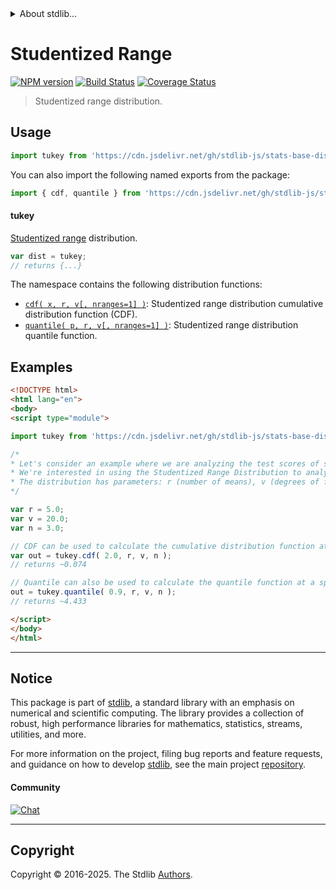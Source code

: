 <!--

@license Apache-2.0

Copyright (c) 2022 The Stdlib Authors.

Licensed under the Apache License, Version 2.0 (the "License");
you may not use this file except in compliance with the License.
You may obtain a copy of the License at

   http://www.apache.org/licenses/LICENSE-2.0

Unless required by applicable law or agreed to in writing, software
distributed under the License is distributed on an "AS IS" BASIS,
WITHOUT WARRANTIES OR CONDITIONS OF ANY KIND, either express or implied.
See the License for the specific language governing permissions and
limitations under the License.

-->


<details>
  <summary>
    About stdlib...
  </summary>
  <p>We believe in a future in which the web is a preferred environment for numerical computation. To help realize this future, we've built stdlib. stdlib is a standard library, with an emphasis on numerical and scientific computation, written in JavaScript (and C) for execution in browsers and in Node.js.</p>
  <p>The library is fully decomposable, being architected in such a way that you can swap out and mix and match APIs and functionality to cater to your exact preferences and use cases.</p>
  <p>When you use stdlib, you can be absolutely certain that you are using the most thorough, rigorous, well-written, studied, documented, tested, measured, and high-quality code out there.</p>
  <p>To join us in bringing numerical computing to the web, get started by checking us out on <a href="https://github.com/stdlib-js/stdlib">GitHub</a>, and please consider <a href="https://opencollective.com/stdlib">financially supporting stdlib</a>. We greatly appreciate your continued support!</p>
</details>

# Studentized Range

[![NPM version][npm-image]][npm-url] [![Build Status][test-image]][test-url] [![Coverage Status][coverage-image]][coverage-url] <!-- [![dependencies][dependencies-image]][dependencies-url] -->

> Studentized range distribution.



<section class="usage">

## Usage

```javascript
import tukey from 'https://cdn.jsdelivr.net/gh/stdlib-js/stats-base-dists-studentized-range@esm/index.mjs';
```

You can also import the following named exports from the package:

```javascript
import { cdf, quantile } from 'https://cdn.jsdelivr.net/gh/stdlib-js/stats-base-dists-studentized-range@esm/index.mjs';
```

#### tukey

[Studentized range][studentized-range] distribution.

```javascript
var dist = tukey;
// returns {...}
```

The namespace contains the following distribution functions:

<!-- <toc pattern="*+(cdf|pdf|mgf|quantile)*"> -->

<div class="namespace-toc">

-   <span class="signature">[`cdf( x, r, v[, nranges=1] )`][@stdlib/stats/base/dists/studentized-range/cdf]</span><span class="delimiter">: </span><span class="description">Studentized range distribution cumulative distribution function (CDF).</span>
-   <span class="signature">[`quantile( p, r, v[, nranges=1] )`][@stdlib/stats/base/dists/studentized-range/quantile]</span><span class="delimiter">: </span><span class="description">Studentized range distribution quantile function.</span>

</div>

<!-- </toc> -->

</section>

<!-- /.usage -->

<section class="examples">

## Examples

<!-- TODO: better examples -->

<!-- eslint no-undef: "error" -->

```html
<!DOCTYPE html>
<html lang="en">
<body>
<script type="module">

import tukey from 'https://cdn.jsdelivr.net/gh/stdlib-js/stats-base-dists-studentized-range@esm/index.mjs';

/*
* Let's consider an example where we are analyzing the test scores of students in a class.
* We're interested in using the Studentized Range Distribution to analyze the range of scores.
* The distribution has parameters: r (number of means), v (degrees of freedom), and n (number of ranges).
*/

var r = 5.0;
var v = 20.0;
var n = 3.0;

// CDF can be used to calculate the cumulative distribution function at a specific value:
var out = tukey.cdf( 2.0, r, v, n );
// returns ~0.074

// Quantile can also be used to calculate the quantile function at a specific probability:
out = tukey.quantile( 0.9, r, v, n );
// returns ~4.433

</script>
</body>
</html>
```

</section>

<!-- /.examples -->

<!-- Section for related `stdlib` packages. Do not manually edit this section, as it is automatically populated. -->

<section class="related">

</section>

<!-- /.related -->

<!-- Section for all links. Make sure to keep an empty line after the `section` element and another before the `/section` close. -->


<section class="main-repo" >

* * *

## Notice

This package is part of [stdlib][stdlib], a standard library with an emphasis on numerical and scientific computing. The library provides a collection of robust, high performance libraries for mathematics, statistics, streams, utilities, and more.

For more information on the project, filing bug reports and feature requests, and guidance on how to develop [stdlib][stdlib], see the main project [repository][stdlib].

#### Community

[![Chat][chat-image]][chat-url]

---

## Copyright

Copyright &copy; 2016-2025. The Stdlib [Authors][stdlib-authors].

</section>

<!-- /.stdlib -->

<!-- Section for all links. Make sure to keep an empty line after the `section` element and another before the `/section` close. -->

<section class="links">

[npm-image]: http://img.shields.io/npm/v/@stdlib/stats-base-dists-studentized-range.svg
[npm-url]: https://npmjs.org/package/@stdlib/stats-base-dists-studentized-range

[test-image]: https://github.com/stdlib-js/stats-base-dists-studentized-range/actions/workflows/test.yml/badge.svg?branch=main
[test-url]: https://github.com/stdlib-js/stats-base-dists-studentized-range/actions/workflows/test.yml?query=branch:main

[coverage-image]: https://img.shields.io/codecov/c/github/stdlib-js/stats-base-dists-studentized-range/main.svg
[coverage-url]: https://codecov.io/github/stdlib-js/stats-base-dists-studentized-range?branch=main

<!--

[dependencies-image]: https://img.shields.io/david/stdlib-js/stats-base-dists-studentized-range.svg
[dependencies-url]: https://david-dm.org/stdlib-js/stats-base-dists-studentized-range/main

-->

[chat-image]: https://img.shields.io/gitter/room/stdlib-js/stdlib.svg
[chat-url]: https://app.gitter.im/#/room/#stdlib-js_stdlib:gitter.im

[stdlib]: https://github.com/stdlib-js/stdlib

[stdlib-authors]: https://github.com/stdlib-js/stdlib/graphs/contributors

[umd]: https://github.com/umdjs/umd
[es-module]: https://developer.mozilla.org/en-US/docs/Web/JavaScript/Guide/Modules

[deno-url]: https://github.com/stdlib-js/stats-base-dists-studentized-range/tree/deno
[deno-readme]: https://github.com/stdlib-js/stats-base-dists-studentized-range/blob/deno/README.md
[umd-url]: https://github.com/stdlib-js/stats-base-dists-studentized-range/tree/umd
[umd-readme]: https://github.com/stdlib-js/stats-base-dists-studentized-range/blob/umd/README.md
[esm-url]: https://github.com/stdlib-js/stats-base-dists-studentized-range/tree/esm
[esm-readme]: https://github.com/stdlib-js/stats-base-dists-studentized-range/blob/esm/README.md
[branches-url]: https://github.com/stdlib-js/stats-base-dists-studentized-range/blob/main/branches.md

[studentized-range]: https://en.wikipedia.org/wiki/Studentized_range_distribution

<!-- <toc-links> -->

[@stdlib/stats/base/dists/studentized-range/cdf]: https://github.com/stdlib-js/stats-base-dists-studentized-range-cdf/tree/esm

[@stdlib/stats/base/dists/studentized-range/quantile]: https://github.com/stdlib-js/stats-base-dists-studentized-range-quantile/tree/esm

<!-- </toc-links> -->

</section>

<!-- /.links -->

